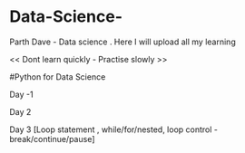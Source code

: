 # Data-Science-
Parth Dave - Data science . Here I will upload all my learning 

<< Dont learn quickly - Practise slowly >>


#Python for Data Science 

Day -1


Day 2 


Day 3 [Loop statement , while/for/nested, loop control -break/continue/pause]

